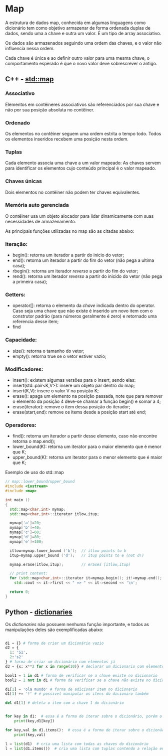 # Map

A estrutura de dados map, conhecida em algumas linguagens como dicionário tem como objetivo armazenar de forma ordenada duplas de dados, sendo uma a chave e outra um valor. É um tipo de array associativo. 

Os dados são armazenados seguindo uma ordem das chaves, e o valor não influencia nessa ordem. 

Cada chave é única e ao definir outro valor para uma mesma chave, o comportamento esperado é que o novo valor deve sobrescrever o antigo.




## C++ - [std::map](https://cplusplus.com/reference/map/map/)

### Associativo
Elementos em contêineres associativos são referenciados por sua chave e não por sua posição absoluta no contêiner.
### Ordenado
Os elementos no contêiner seguem uma ordem estrita o tempo todo. Todos os elementos inseridos recebem uma posição nesta ordem.
### Tuplas
Cada elemento associa uma chave a um valor mapeado: As chaves servem para identificar os elementos cujo conteúdo principal é o valor mapeado.
### Chaves únicas
Dois elementos no contêiner não podem ter chaves equivalentes.
### Memória auto gerenciada
O contêiner usa um objeto alocador para lidar dinamicamente com suas necessidades de armazenamento.

As principais funções utilizadas no map são as citadas abaixo:

### Iteração:
- begin(): retorna um iterador a partir do inicio do vetor; 
- end(): retorna um iterador a partir do fim do vetor (não pega a ultima casa);
- rbegin(): retorna um iterador _reverso_ a partir do fim do vetor; 
- rend(): retorna um iterador _reverso_ a partir do inicido do vetor (não pega a primeira casa);

### Getters:
- operator[]: retorna o elemento da _chave_ indicada dentro do operator. Caso seja uma chave que não existe é inserido um novo item com o construtor padrão (para números geralmente é zero) e retornado uma referencia desse item;
- find

### Capacidade:
- size(): retorna o tamanho do vetor;
- empty(): retorna true se o vetor estiver vazio;

### Modificadores:
- insert(): existem algumas versões para o insert, sendo elas:
 - insert(std::pair<K,V>): insere um objeto par dentro do map;
 - insert(K,V): insere o valor V na posição K;
- erase(): apaga um elemento na posição passada, note que para remover o elemento da posição 4 deve-se chamar a função begin() e somar a 4;
 - erase(iterator): remove o item dessa posição do iterador;
 - erase(start,end): remove os items desde a posição start até end;

### Operadores:
- find(): retorna um iterador a partir desse elemento, caso não encontre retorna o map.end();
- lower_bound(K): retorna um iterator para o maior elemento que é menor que K;
- upper_bound(K): retorna um iterator para o menor elemento que é maior que K;

Exemplo de uso do std::map

```C++
// map::lower_bound/upper_bound
#include <iostream>
#include <map>

int main ()
{
  std::map<char,int> mymap;
  std::map<char,int>::iterator itlow,itup;

  mymap['a']=20;
  mymap['b']=40;
  mymap['c']=60;
  mymap['d']=80;
  mymap['e']=100;

  itlow=mymap.lower_bound ('b');  // itlow points to b
  itup=mymap.upper_bound ('d');   // itup points to e (not d!)

  mymap.erase(itlow,itup);        // erases [itlow,itup)

  // print content:
  for (std::map<char,int>::iterator it=mymap.begin(); it!=mymap.end(); ++it)
    std::cout << it->first << " => " << it->second << '\n';

  return 0;
}
```



## Python - [dictionaries](https://docs.python.org/3/tutorial/datastructures.html#dictionaries)

Os _dictionaries_ não possuem nenhuma função importante, e todos as manipulações deles são exemplificadas abaixo:

```python

d1 = {} # forma de criar um dicionário vazio
d2 = {
  1: 'S1', 
  2:'s2'
} # forma de criar um dicionário com elementos já
d3 = {x: x**2 for x in range(10)} # declarar um dicionario com elementos dinamicos

bool1 = 1 in d1 # forma de verificar se a chave existe no dicionario
bool2 = 2 not in d1 # forma de verificar se a chave não existe no dicionario

d1[1] = 'ola mundo' # forma de adicionar item no dicionario
d1[1] += '!' # é possivel manipular os itens do dicionaro também

del d1[1] # deleta o item com a chave 1 do dicionário


for key in d1:  # essa é a forma de iterar sobre o dicionário, porém o valor que é iterado é sobre as chaves, e não sobre os valores
    print(key,d1[key])

for key,val in d1.items():  # essa é a forma de iterar sobre o dicionário incluindo os valores
    print(key,val)

l = list(d1)  # cria uma lista com todas as chaves do dicionário
l = list(d1.items())  # cria uma lista com tuplas contendo a relação entre chave e valor

```
